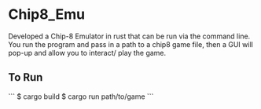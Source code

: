 # Chip8_Emu
Developed a Chip-8 Emulator in rust that can be run via the command line. You run the program and pass in a path to a chip8 game file, then a GUI will pop-up and allow you to interact/ play the game.

<h2>To Run</h2>
```
$ cargo build
$ cargo run path/to/game
```
